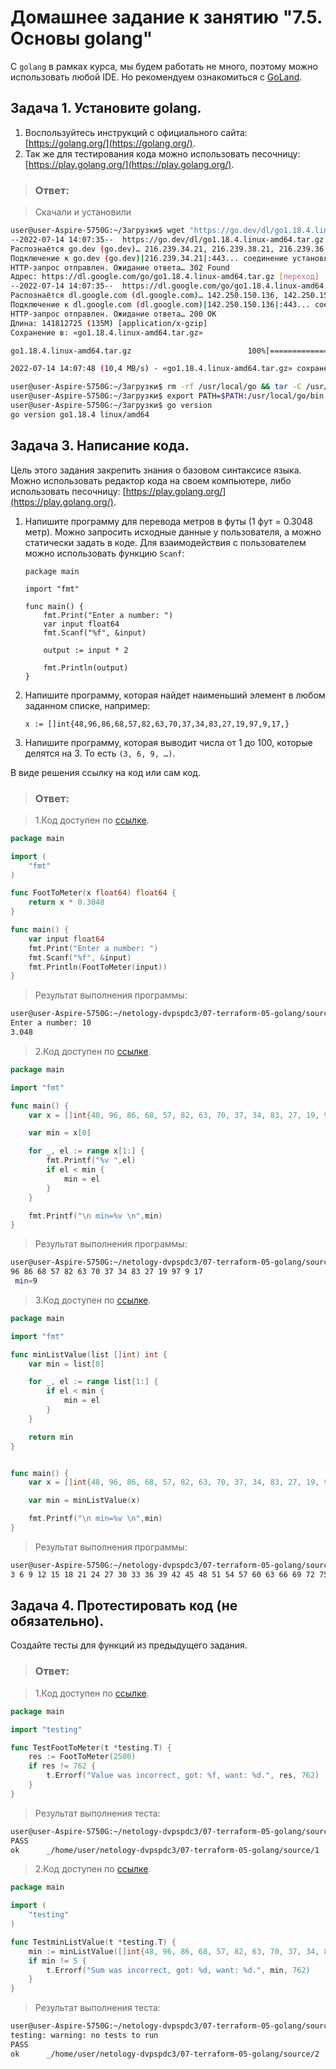 # Домашнее задание к занятию "7.5. Основы golang"

С `golang` в рамках курса, мы будем работать не много, поэтому можно использовать любой IDE. 
Но рекомендуем ознакомиться с [GoLand](https://www.jetbrains.com/ru-ru/go/).  

## Задача 1. Установите golang.
1. Воспользуйтесь инструкций с официального сайта: [https://golang.org/](https://golang.org/).
2. Так же для тестирования кода можно использовать песочницу: [https://play.golang.org/](https://play.golang.org/).

>### Ответ:
 
>Скачали и установили
```bash
user@user-Aspire-5750G:~/Загрузки$ wget "https://go.dev/dl/go1.18.4.linux-amd64.tar.gz"
--2022-07-14 14:07:35--  https://go.dev/dl/go1.18.4.linux-amd64.tar.gz
Распознаётся go.dev (go.dev)… 216.239.34.21, 216.239.38.21, 216.239.36.21, ...
Подключение к go.dev (go.dev)|216.239.34.21|:443... соединение установлено.
HTTP-запрос отправлен. Ожидание ответа… 302 Found
Адрес: https://dl.google.com/go/go1.18.4.linux-amd64.tar.gz [переход]
--2022-07-14 14:07:35--  https://dl.google.com/go/go1.18.4.linux-amd64.tar.gz
Распознаётся dl.google.com (dl.google.com)… 142.250.150.136, 142.250.150.93, 142.250.150.91, ...
Подключение к dl.google.com (dl.google.com)|142.250.150.136|:443... соединение установлено.
HTTP-запрос отправлен. Ожидание ответа… 200 OK
Длина: 141812725 (135M) [application/x-gzip]
Сохранение в: «go1.18.4.linux-amd64.tar.gz»

go1.18.4.linux-amd64.tar.gz                          100%[===================================================================================================================>] 135,24M  10,4MB/s    за 13s

2022-07-14 14:07:48 (10,4 MB/s) - «go1.18.4.linux-amd64.tar.gz» сохранён [141812725/141812725]

user@user-Aspire-5750G:~/Загрузки$ rm -rf /usr/local/go && tar -C /usr/local -xzf go1.18.4.linux-amd64.tar.gz
user@user-Aspire-5750G:~/Загрузки$ export PATH=$PATH:/usr/local/go/bin
user@user-Aspire-5750G:~/Загрузки$ go version
go version go1.18.4 linux/amd64
```

## Задача 3. Написание кода. 
Цель этого задания закрепить знания о базовом синтаксисе языка. Можно использовать редактор кода 
на своем компьютере, либо использовать песочницу: [https://play.golang.org/](https://play.golang.org/).

1. Напишите программу для перевода метров в футы (1 фут = 0.3048 метр). Можно запросить исходные данные 
у пользователя, а можно статически задать в коде.
    Для взаимодействия с пользователем можно использовать функцию `Scanf`:
    ```
    package main
    
    import "fmt"
    
    func main() {
        fmt.Print("Enter a number: ")
        var input float64
        fmt.Scanf("%f", &input)
    
        output := input * 2
    
        fmt.Println(output)    
    }
    ```
 
1. Напишите программу, которая найдет наименьший элемент в любом заданном списке, например:
    ```
    x := []int{48,96,86,68,57,82,63,70,37,34,83,27,19,97,9,17,}
    ```
1. Напишите программу, которая выводит числа от 1 до 100, которые делятся на 3. То есть `(3, 6, 9, …)`.

В виде решения ссылку на код или сам код. 

>### Ответ:

>1.Код доступен по [ссылке](source/1/1.go). 
```go
package main

import (
	"fmt"
)

func FootToMeter(x float64) float64 {
	return x * 0.3048
}

func main() {
	var input float64
	fmt.Print("Enter a number: ")
	fmt.Scanf("%f", &input)
	fmt.Println(FootToMeter(input))
}
```

>Результат выполнения программы:
```bash
user@user-Aspire-5750G:~/netology-dvpspdc3/07-terraform-05-golang/source$ go run 1.go
Enter a number: 10
3.048
```

>2.Код доступен по [ссылке](source/2/2.go).

```go
package main

import "fmt"

func main() {
	var x = []int{48, 96, 86, 68, 57, 82, 63, 70, 37, 34, 83, 27, 19, 97, 9, 17}

	var min = x[0]

	for _, el := range x[1:] {
		fmt.Printf("%v ",el)
		if el < min {
			min = el
		}
	}

	fmt.Printf("\n min=%v \n",min)
}

```

>Результат выполнения программы:
```bash
user@user-Aspire-5750G:~/netology-dvpspdc3/07-terraform-05-golang/source$ go run 2.go
96 86 68 57 82 63 70 37 34 83 27 19 97 9 17
 min=9
```

>3.Код доступен по [ссылке](source/3/3.go). 

```go
package main

import "fmt"

func minListValue(list []int) int {
	var min = list[0]

	for _, el := range list[1:] {
		if el < min {
			min = el
		}
	}

	return min
}


func main() {
	var x = []int{48, 96, 86, 68, 57, 82, 63, 70, 37, 34, 83, 27, 19, 97, 9, 17}

	var min = minListValue(x)

	fmt.Printf("\n min=%v \n",min)
}


```

>Результат выполнения программы:
```bash
user@user-Aspire-5750G:~/netology-dvpspdc3/07-terraform-05-golang/source$ go run 3.go
3 6 9 12 15 18 21 24 27 30 33 36 39 42 45 48 51 54 57 60 63 66 69 72 75 78 81 84 87 90 93 96 99
```

## Задача 4. Протестировать код (не обязательно).

Создайте тесты для функций из предыдущего задания. 

>### Ответ:

>1.Код доступен по [ссылке](source/1/1_test.go). 
```go
package main

import "testing"

func TestFootToMeter(t *testing.T) {
	res := FootToMeter(2500)
	if res != 762 {
		t.Errorf("Value was incorrect, got: %f, want: %d.", res, 762)
	}
}
```
>Результат выполнения теста:
```bash
user@user-Aspire-5750G:~/netology-dvpspdc3/07-terraform-05-golang/source/1$ go test
PASS
ok      _/home/user/netology-dvpspdc3/07-terraform-05-golang/source/1   0.002s
```

>2.Код доступен по [ссылке](source/2/2_test.go). 
```go
package main

import (
	"testing"
)

func TestminListValue(t *testing.T) {
	min := minListValue([]int{48, 96, 86, 68, 57, 82, 63, 70, 37, 34, 83, 27, 19, 97, 5, 17})
	if min != 5 {
		t.Errorf("Sum was incorrect, got: %d, want: %d.", min, 762)
	}
}

```
>Результат выполнения теста:
```bash
user@user-Aspire-5750G:~/netology-dvpspdc3/07-terraform-05-golang/source/2$ go test
testing: warning: no tests to run
PASS
ok      _/home/user/netology-dvpspdc3/07-terraform-05-golang/source/2   0.003s
```